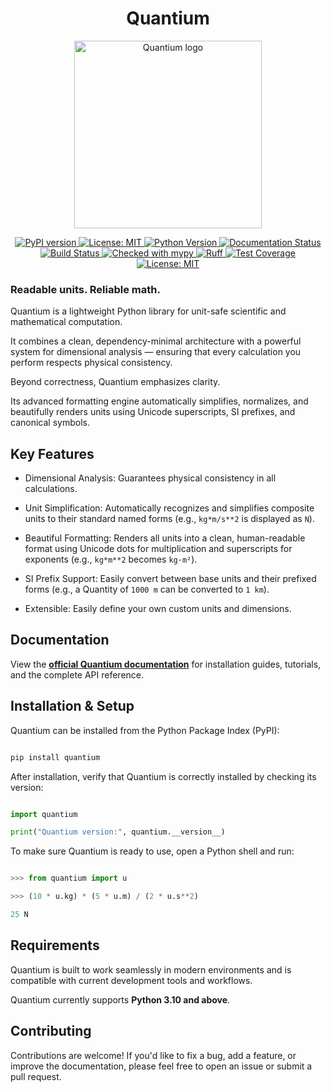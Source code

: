 <h1 align="center">Quantium</h1>


<p align="center">
  <img src="https://github.com/user-attachments/assets/f2edd31b-5091-4432-a8c9-34c664aa2b2f" 
       alt="Quantium logo" 
       width="300" 
       height="300">
</p>

<p align="center">
  <a href="https://badge.fury.io/py/quantium">
    <img src="https://badge.fury.io/py/quantium.svg" alt="PyPI version">
  </a>
  <a href="https://opensource.org/licenses/MIT">
    <img src="https://img.shields.io/badge/License-MIT-blue.svg" alt="License: MIT">
  </a>
  <a href="https://img.shields.io/pypi/pyversions/quantium">
    <img src="https://img.shields.io/pypi/pyversions/quantium" alt="Python Version">
  </a>
  <a href="https://quantium.readthedocs.io/en/latest/">
    <img src="https://readthedocs.org/projects/quantium/badge/?version=latest" alt="Documentation Status">
  </a>
  <a href="https://github.com/YOUR_USERNAME/YOUR_REPONAME/actions">
    <img src="https://github.com/parneetsingh022/quantium/actions/workflows/ci.yml/badge.svg" alt="Build Status">
  </a>
  <a href="http://mypy-lang.org/">
    <img src="https://www.mypy-lang.org/static/mypy_badge.svg" alt="Checked with mypy">
  </a>
  <a href="https://github.com/astral-sh/ruff">
    <img src="https://img.shields.io/endpoint?url=https://raw.githubusercontent.com/astral-sh/ruff/main/assets/badge/v2.json" alt="Ruff">
  </a>
  <a href="https://codecov.io/gh/parneetsingh022/quantium">
  <img src="https://codecov.io/gh/parneetsingh022/quantium/graph/badge.svg" alt="Test Coverage">
  </a>
  <a href="https://opensource.org/licenses/MIT">
    <img src="https://img.shields.io/badge/License-MIT-blue.svg" alt="License: MIT">
  </a>
</p>

### Readable units. Reliable math.



Quantium is a lightweight Python library for unit-safe scientific and mathematical computation.

It combines a clean, dependency-minimal architecture with a powerful system for dimensional analysis — ensuring that every calculation you perform respects physical consistency.



Beyond correctness, Quantium emphasizes clarity.

Its advanced formatting engine automatically simplifies, normalizes, and beautifully renders units using Unicode superscripts, SI prefixes, and canonical symbols.



## Key Features

- Dimensional Analysis: Guarantees physical consistency in all calculations.



- Unit Simplification: Automatically recognizes and simplifies composite units to their standard named forms (e.g., `kg*m/s**2` is displayed as `N`).



- Beautiful Formatting: Renders all units into a clean, human-readable format using Unicode dots for multiplication and superscripts for exponents (e.g., `kg*m**2` becomes `kg·m²`).



- SI Prefix Support: Easily convert between base units and their prefixed forms (e.g., a Quantity of `1000 m` can be converted to `1 km`).



- Extensible: Easily define your own custom units and dimensions.



## Documentation

View the [**official Quantium documentation**](https://quantium.readthedocs.io/) for installation guides, tutorials, and the complete API reference.



## Installation & Setup

Quantium can be installed from the Python Package Index (PyPI):



```bash

pip install quantium

```



After installation, verify that Quantium is correctly installed by checking its version:



```python

import quantium

print("Quantium version:", quantium.__version__)

```



To make sure Quantium is ready to use, open a Python shell and run:

```python

>>> from quantium import u

>>> (10 * u.kg) * (5 * u.m) / (2 * u.s**2)

25 N

```



## Requirements

Quantium is built to work seamlessly in modern environments and is compatible with current development tools and workflows.



Quantium currently supports **Python 3.10 and above**.


## Contributing

Contributions are welcome! If you'd like to fix a bug, add a feature, or improve the documentation, please feel free to open an issue or submit a pull request.

